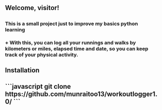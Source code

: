 <h2> Welcome, visitor! <h2>
<h3> This is a small project just to improve my basics python learning <h3>
+ With this, you can log all your runnings and walks by kilometers or miles, elapsed time and date, so you can keep track of your physical activity.

<h2> Installation <h2>
```javascript
git clone https://github.com/munraitoo13/workoutlogger1.0/
```
